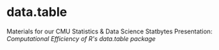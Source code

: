 # data.table
Materials for our CMU Statistics & Data Science Statbytes Presentation: *Computational Efficiency of R's data.table package*
